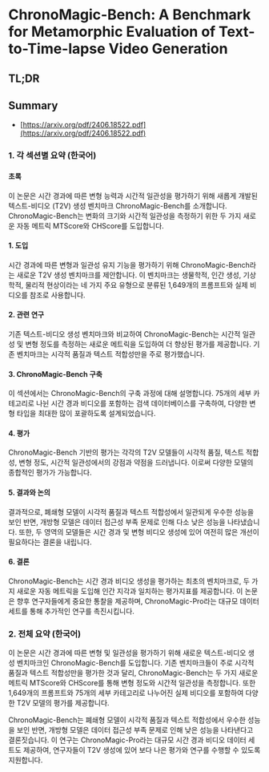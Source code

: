 # ChronoMagic-Bench: A Benchmark for Metamorphic Evaluation of Text-to-Time-lapse Video Generation
## TL;DR
## Summary
- [https://arxiv.org/pdf/2406.18522.pdf](https://arxiv.org/pdf/2406.18522.pdf)

### 1. 각 섹션별 요약 (한국어)

#### 초록
이 논문은 시간 경과에 따른 변형 능력과 시간적 일관성을 평가하기 위해 새롭게 개발된 텍스트-비디오 (T2V) 생성 벤치마크 ChronoMagic-Bench를 소개합니다. ChronoMagic-Bench는 변화의 크기와 시간적 일관성을 측정하기 위한 두 가지 새로운 자동 메트릭 MTScore와 CHScore를 도입합니다.

#### 1. 도입
시간 경과에 따른 변형과 일관성 유지 기능을 평가하기 위해 ChronoMagic-Bench라는 새로운 T2V 생성 벤치마크를 제안합니다. 이 벤치마크는 생물학적, 인간 생성, 기상학적, 물리적 현상이라는 네 가지 주요 유형으로 분류된 1,649개의 프롬프트와 실제 비디오를 참조로 사용합니다.

#### 2. 관련 연구
기존 텍스트-비디오 생성 벤치마크와 비교하여 ChronoMagic-Bench는 시간적 일관성 및 변형 정도를 측정하는 새로운 메트릭을 도입하여 더 향상된 평가를 제공합니다. 기존 벤치마크는 시각적 품질과 텍스트 적합성만을 주로 평가했습니다.

#### 3. ChronoMagic-Bench 구축
이 섹션에서는 ChronoMagic-Bench의 구축 과정에 대해 설명합니다. 75개의 세부 카테고리로 나뉜 시간 경과 비디오를 포함하는 검색 데이터베이스를 구축하여, 다양한 변형 타입을 최대한 많이 포괄하도록 설계되었습니다.

#### 4. 평가  
ChronoMagic-Bench 기반의 평가는 각각의 T2V 모델들이 시각적 품질, 텍스트 적합성, 변형 정도, 시간적 일관성에서의 강점과 약점을 드러냅니다. 이로써 다양한 모델의 종합적인 평가가 가능합니다.

#### 5. 결과와 논의
결과적으로, 폐쇄형 모델이 시각적 품질과 텍스트 적합성에서 일관되게 우수한 성능을 보인 반면, 개방형 모델은 데이터 접근성 부족 문제로 인해 다소 낮은 성능을 나타냈습니다. 또한, 두 영역의 모델들은 시간 경과 및 변형 비디오 생성에 있어 여전히 많은 개선이 필요하다는 결론을 내립니다.

#### 6. 결론
ChronoMagic-Bench는 시간 경과 비디오 생성을 평가하는 최초의 벤치마크로, 두 가지 새로운 자동 메트릭을 도입해 인간 지각과 일치하는 평가지표를 제공합니다. 이 논문은 향후 연구자들에게 중요한 통찰을 제공하며, ChronoMagic-Pro라는 대규모 데이터 세트를 통해 추가적인 연구를 촉진시킵니다.

### 2. 전체 요약 (한국어)

이 논문은 시간 경과에 따른 변형 및 일관성을 평가하기 위해 새로운 텍스트-비디오 생성 벤치마크인 ChronoMagic-Bench를 도입합니다. 기존 벤치마크들이 주로 시각적 품질과 텍스트 적합성만을 평가한 것과 달리, ChronoMagic-Bench는 두 가지 새로운 메트릭 MTScore와 CHScore를 통해 변형 정도와 시간적 일관성을 측정합니다. 또한 1,649개의 프롬프트와 75개의 세부 카테고리로 나누어진 실제 비디오를 포함하여 다양한 T2V 모델의 평가를 제공합니다.

ChronoMagic-Bench는 폐쇄형 모델이 시각적 품질과 텍스트 적합성에서 우수한 성능을 보인 반면, 개방형 모델은 데이터 접근성 부족 문제로 인해 낮은 성능을 나타낸다고 결론짓습니다. 이 연구는 ChronoMagic-Pro라는 대규모 시간 경과 비디오 데이터 세트도 제공하여, 연구자들이 T2V 생성에 있어 보다 나은 평가와 연구를 수행할 수 있도록 지원합니다.